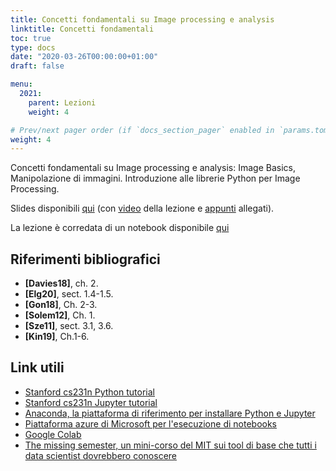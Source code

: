 ```yaml
---
title: Concetti fondamentali su Image processing e analysis
linktitle: Concetti fondamentali
toc: true
type: docs
date: "2020-03-26T00:00:00+01:00"
draft: false

menu:
  2021:
    parent: Lezioni
    weight: 4

# Prev/next pager order (if `docs_section_pager` enabled in `params.toml`)
weight: 4
---
```


Concetti fondamentali su Image processing e analysis: Image Basics, Manipolazione di immagini. Introduzione alle librerie Python per Image Processing. 

Slides disponibili [qui](../pdf/2.Image_fundamentals.pdf) (con [video](https://web.microsoftstream.com/video/d6f46094-e54b-49e8-b86b-996caf39058a?list=studio) della lezione e [appunti](../pdf/l2_appunti.pdf) allegati). 

La lezione è corredata di un notebook disponibile [qui](https://github.com/gmanco/cv_notebooks/blob/master/1.Image_fundamentals.ipynb)



## Riferimenti bibliografici

- **[Davies18]**, ch. 2. 
- **[Elg20]**, sect. 1.4-1.5. 
- **[Gon18]**, Ch. 2-3. 
- **[Solem12]**, Ch. 1.
- **[Sze11]**, sect. 3.1, 3.6.
- **[Kin19]**, Ch.1-6.

## Link utili

- [Stanford cs231n Python tutorial](http://cs231n.github.io/python-numpy-tutorial/)
- [Stanford cs231n Jupyter tutorial](http://cs231n.github.io/ipython-tutorial/)
- [Anaconda, la piattaforma di riferimento per installare Python e Jupyter](https://www.anaconda.com/)
- [Piattaforma azure di Microsoft per l'esecuzione di notebooks](https://notebooks.azure.com/)
- [Google Colab](https://colab.research.google.com/notebooks/intro.ipynb)
- [The missing semester, un mini-corso del MIT sui tool di base che tutti i data scientist dovrebbero conoscere](https://missing.csail.mit.edu/?fbclid=IwAR0N3s-DbRLrSWW3tB1L5iu_thdiEtFuL7cGUwxyOL-yc7skytSDGdT9ZAo)